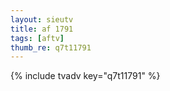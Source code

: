 ```yaml
--- 
layout: sieutv
title: af 1791
tags: [aftv]
thumb_re: q7t11791
---
```

{% include tvadv key="q7t11791" %} 

